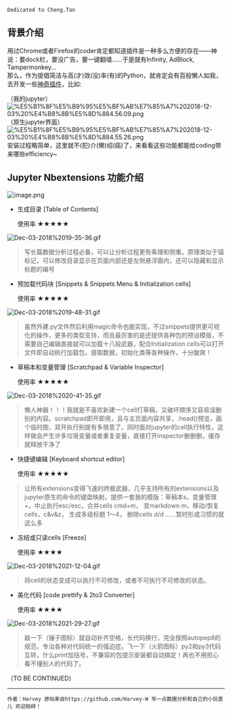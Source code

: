 
`Dedicated to Cheng.Tan`

## 背景介绍

 用过Chrome或者Firefox的coder肯定都知道插件是一种多么方便的存在——神说：要dock栏，要没广告，要一键翻墙……于是就有Infinity, AdBlock, Tampermonkey…  
那么，作为提倡简洁与高(才)效(没)率(有)的Python，就肯定会有百般懒人如我，去开发一些[神奇插件](https://github.com/ipython-contrib/jupyter_contrib_nbextensions)，比如:  

（我的jupyter）
![%E5%B1%8F%E5%B9%95%E5%BF%AB%E7%85%A7%202018-12-03%20%E4%B8%8B%E5%8D%884.56.09.png](attachment:%E5%B1%8F%E5%B9%95%E5%BF%AB%E7%85%A7%202018-12-03%20%E4%B8%8B%E5%8D%884.56.09.png)  
（原生jupyter界面）
![%E5%B1%8F%E5%B9%95%E5%BF%AB%E7%85%A7%202018-12-03%20%E4%B8%8B%E5%8D%884.55.26.png](attachment:%E5%B1%8F%E5%B9%95%E5%BF%AB%E7%85%A7%202018-12-03%20%E4%B8%8B%E5%8D%884.55.26.png)  
安装过程略简单，这里就不(犯)介(懒)绍(癌)了，来看看这些功能都能给coding带来哪些efficiency~

## Jupyter Nbextensions 功能介绍

![image.png](attachment:image.png)

- 生成目录 [Table of Contents]  

  使用率 ★★★★★

![Dec-03-2018%2019-35-36.gif](attachment:Dec-03-2018%2019-35-36.gif)

> 写长篇数据分析过程必备，可以让分析过程更有条理和侧重。原理类似于锚标记，可以修改目录显示在页面内部还是左侧悬浮窗内，还可以隐藏和显示标题的编号

- 预加载代码块 [Snippets & Snippets Menu & Initialization cells]

  使用率 ★★★★★

![Dec-03-2018%2019-48-31.gif](attachment:Dec-03-2018%2019-48-31.gif)

> 虽然外建.py文件然后利用magic命令也能实现，不过snippets提供更可视化的操作，更多的类型支持，而且最厉害的是还提供各种包的预设模版，不需要自己编辑直接就可以加载十八般武器，配合Initialization cells可以打开文件即自动执行加载包，提取数据，初始化类等各种操作，十分酸爽！

- 草稿本和变量管理 [Scratchpad & Variable Inspector]

  使用率 ★★★★★

![Dec-03-2018%2020-41-35.gif](attachment:Dec-03-2018%2020-41-35.gif)

> 懒人神器！！！我就是不喜欢新建一个cell打草稿，又破坏顺序又容易误删别的内容。scratchpad即开即用，且与主页面内容共享，.head()预览，画个临时图，双开执行别提有多惬意了。同时面对jupyter的cell执行特性，这样做会产生许多垃圾变量或者重复变量，直接打开inspector删删删，缓存就释放干净了

- 快捷键编辑 [Keyboard shortcut editor]

  使用率 ★★★★★

> 让所有extensions变得飞速的终极武器，几乎支持所有的extensions以及jupyter原生的命令的键盘映射。提供一套我的模版：草稿本s，变量管理+，中止执行esc/esc，合并cells cmd+m， 变markdown m，移动/恢复cells，c&v&z， 生成多级标题 1～4， 删除cells d/d ……暂时形成习惯的就这么多

- 冻结或只读cells [Freeze]

  使用率 ★★★★

![Dec-03-2018%2021-12-04.gif](attachment:Dec-03-2018%2021-12-04.gif)

> 将cell的状态变成可以执行不可修改，或者不可执行不可修改的状态。

- 美化代码 [code prettify & 2to3 Converter]

  使用率 ★★★★

![Dec-03-2018%2021-29-27.gif](attachment:Dec-03-2018%2021-29-27.gif)

> 敲一下（锤子图标）就自动补齐空格，长代码换行，完全按照autopep8的规范，专治各种对代码统一的强迫症。飞一下（火箭图标）py2和py3代码互转，什么print加括号，不兼容的包提示安装都自动搞定！再也不用担心看不懂别人的代码了。

（TO BE CONTINUED）

---

`作者：Harvey 原帖来自https://github.com/Harvey-W 写一点数据分析和自己的小玩意儿 欢迎拍砖！`

